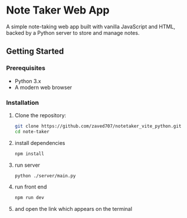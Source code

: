 # Note Taker Web App

A simple note-taking web app built with vanilla JavaScript and HTML, backed by a Python server to store and manage notes.

## Getting Started

### Prerequisites

- Python 3.x
- A modern web browser

### Installation

1. Clone the repository:

   ```bash
   git clone https://github.com/zaved707/notetaker_vite_python.git
   cd note-taker
   ```
2. install dependencies
     ```bash
   npm install
   ```
3. run server
    ```bash
    python ./server/main.py
    ```
4. run front end
    ```bash
    npm run dev
    ```
5. and open the link which appears on the terminal 
